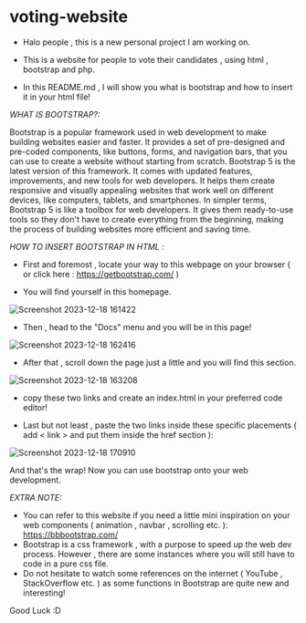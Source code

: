 # voting-website

- Halo people , this is a new personal project I am working on. 


- This is a website for people to vote their candidates , using html , bootstrap and php.


- In this README.md , I will show you what is bootstrap and how to insert it in your html file!

*WHAT IS BOOTSTRAP?:*


Bootstrap is a popular framework used in web development to make building websites easier and faster. It provides a set of pre-designed and pre-coded components, like buttons, forms, and navigation bars, that you can use to create a website without starting from scratch. Bootstrap 5 is the latest version of this framework. It comes with updated features, improvements, and new tools for web developers. It helps them create responsive and visually appealing websites that work well on different devices, like computers, tablets, and smartphones. In simpler terms, Bootstrap 5 is like a toolbox for web developers. It gives them ready-to-use tools so they don't have to create everything from the beginning, making the process of building websites more efficient and saving time.

*HOW TO INSERT BOOTSTRAP IN HTML :*

- First and foremost , locate your way to this webpage on your browser ( or click here : https://getbootstrap.com/ )

  
- You will find yourself in this homepage.

![Screenshot 2023-12-18 161422](https://github.com/nidqija/voting-website/assets/144256646/c38b672e-59ae-4cbd-b5f0-a920fa0a5b50)



- Then , head to the "Docs" menu and you will be in this page!

 ![Screenshot 2023-12-18 162416](https://github.com/nidqija/voting-website/assets/144256646/fbce37fb-98a9-4241-b4c0-09d48f7989bf)



- After that , scroll down the page just a little and you will find this section.


![Screenshot 2023-12-18 163208](https://github.com/nidqija/voting-website/assets/144256646/2629933a-622b-4596-b247-520c64afc7d5)

  


- copy these two links and create an index.html in your preferred code editor!

- Last but not least , paste the two links inside these specific placements ( add < link > and put them inside the href section ):


![Screenshot 2023-12-18 170910](https://github.com/nidqija/voting-website/assets/144256646/9310fd11-670d-4ef2-9034-f553c1482abe)




 And that's the wrap! Now you can use bootstrap onto your web development.


 

*EXTRA NOTE:*

- You can refer to this website if you need a little mini inspiration on your web components ( animation , navbar , scrolling etc. ): https://bbbootstrap.com/
- Bootstrap is a css framework , with a purpose to speed up the web dev process. However , there are some instances where you will still have to code in a pure css file.
- Do not hesitate to watch some references on the internet ( YouTube , StackOverflow etc. ) as some functions in Bootstrap are quite new and interesting!

Good Luck :D

 


